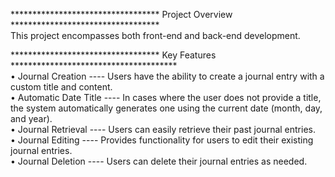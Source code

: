 ********************************** Project Overview **********************************                          
This project encompasses both front-end and back-end development.


********************************** Key Features **************************************                          
• Journal Creation ---- Users have the ability to create a journal entry with a custom title and content.                         
• Automatic Date Title ---- In cases where the user does not provide a title, the system automatically generates one using the current date (month, day, and year).                      
• Journal Retrieval ---- Users can easily retrieve their past journal entries.                         
• Journal Editing ---- Provides functionality for users to edit their existing journal entries.                         
• Journal Deletion ---- Users can delete their journal entries as needed.
